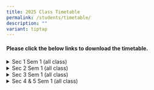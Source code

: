 ```yaml
---
title: 2025 Class Timetable
permalink: /students/timetable/
description: ""
variant: tiptap
---
```

<h4><strong>Please click the below links to download the timetable.</strong></h4>
<div data-type="detailGroup" class="isomer-accordion isomer-accordion-white">
<details class="isomer-details">
<summary>Sec 1 Sem 1 (all class)</summary>
<div data-type="detailsContent" class="isomer-details-content">
<p><a href="/files/School timetable/SEM 2_2025/2025_Sem2_5D_Wk_Timetable__25Jun_CLASS_1_1.pdf" rel="noopener nofollow" target="_blank">Sem 2 1-1</a>
</p>
<p><a href="/files/School timetable/SEM 2_2025/2025_Sem2_5D_Wk_Timetable__25Jun_CLASS_1_2.pdf" rel="noopener nofollow" target="_blank">Sem 2 1-2</a>
</p>
<p><a href="/files/School timetable/SEM 2_2025/2025_Sem2_5D_Wk_Timetable__25Jun_CLASS_1_3.pdf" rel="noopener nofollow" target="_blank">Sem 2 1-3</a>
</p>
<p><a href="/files/School timetable/SEM 2_2025/2025_Sem2_5D_Wk_Timetable__25Jun_CLASS_1_4.pdf" rel="noopener nofollow" target="_blank">Sem 2 1-4</a>
</p>
<p><a href="/files/School timetable/SEM 2_2025/2025_Sem2_5D_Wk_Timetable__25Jun_CLASS_1_5.pdf" rel="noopener nofollow" target="_blank">Sem 2 1-5</a>
</p>
<p><a href="/files/School timetable/SEM 2_2025/2025_Sem2_5D_Wk_Timetable__25Jun_CLASS_1_6.pdf" rel="noopener nofollow" target="_blank">Sem 2 1-6</a>
</p>
<p><a href="/files/School timetable/SEM 2_2025/2025_Sem2_5D_Wk_Timetable__25Jun_CLASS_1_7.pdf" rel="noopener nofollow" target="_blank">Sem 2 1-7</a>
</p>
</div>
</details>
<details class="isomer-details">
<summary>Sec 2 Sem 1 (all class)</summary>
<div data-type="detailsContent" class="isomer-details-content">
<p><a href="/files/School timetable/SEM 2_2025/2025_Sem2_5D_Wk_Timetable__25Jun_CLASS_2_1.pdf" rel="noopener nofollow" target="_blank">Sem 2 2-1</a>
</p>
<p><a href="/files/School timetable/SEM 2_2025/2025_Sem2_5D_Wk_Timetable__25Jun_CLASS_2_2.pdf" rel="noopener nofollow" target="_blank">Sem 2 2-2</a>
</p>
<p><a href="/files/School timetable/SEM 2_2025/2025_Sem2_5D_Wk_Timetable__25Jun_CLASS_2_3.pdf" rel="noopener nofollow" target="_blank">Sem 2 2-3</a>
</p>
<p><a href="/files/School timetable/SEM 2_2025/2025_Sem2_5D_Wk_Timetable__25Jun_CLASS_2_4.pdf" rel="noopener nofollow" target="_blank">Sem 2 2-4</a>
</p>
<p><a href="/files/School timetable/SEM 2_2025/2025_Sem2_5D_Wk_Timetable__25Jun_CLASS_2_5.pdf" rel="noopener nofollow" target="_blank">Sem 2 2-5</a>
</p>
<p><a href="/files/School timetable/SEM 2_2025/2025_Sem2_5D_Wk_Timetable__25Jun_CLASS_2_6.pdf" rel="noopener nofollow" target="_blank">Sem 2 2-6</a>
</p>
</div>
</details>
<details class="isomer-details">
<summary>Sec 3 Sem 1 (all class)</summary>
<div data-type="detailsContent" class="isomer-details-content">
<p><a href="/files/School timetable/SEM 2_2025/2025_Sem2_5D_Wk_Timetable__25Jun_CLASS_3E1.pdf" rel="noopener nofollow" target="_blank">Sem 2 3E1</a>
</p>
<p><a href="/files/School timetable/SEM 2_2025/2025_Sem2_5D_Wk_Timetable__25Jun_CLASS_3E2.pdf" rel="noopener nofollow" target="_blank">Sem 2 3E2</a>
</p>
<p><a href="/files/School timetable/SEM 2_2025/2025_Sem2_5D_Wk_Timetable__25Jun_CLASS_3E3.pdf" rel="noopener nofollow" target="_blank">Sem 2 3E3</a>
</p>
<p><a href="/files/School timetable/SEM 2_2025/2025_Sem2_5D_Wk_Timetable__25Jun_CLASS_3N1.pdf" rel="noopener nofollow" target="_blank">Sem 2 3N1</a>
</p>
<p><a href="/files/School timetable/SEM 2_2025/2025_Sem2_5D_Wk_Timetable__25Jun_CLASS_3N2.pdf" rel="noopener nofollow" target="_blank">Sem 2 3N2</a>
</p>
<p><a href="/files/School timetable/SEM 2_2025/2025_Sem2_5D_Wk_Timetable__25Jun_CLASS_3N3.pdf" rel="noopener nofollow" target="_blank">Sem 2 3N3</a>
</p>
<p><a href="/files/School timetable/SEM 2_2025/2025_Sem2_5D_Wk_Timetable__25Jun_CLASS_3T1.pdf" rel="noopener nofollow" target="_blank">Sem 2 3T1</a>
</p>
</div>
</details>
<details class="isomer-details">
<summary>Sec 4 &amp; 5 Sem 1 (all class)</summary>
<div data-type="detailsContent" class="isomer-details-content">
<p><a href="/files/School timetable/SEM 2_2025/2025_Sem2_5D_Wk_Timetable__25Jun_CLASS_4E1.pdf" rel="noopener nofollow" target="_blank">Sem 2 4E1</a>
</p>
<p><a href="/files/School timetable/SEM 2_2025/2025_Sem2_5D_Wk_Timetable__25Jun_CLASS_4E2.pdf" rel="noopener nofollow" target="_blank">Sem 2 4E2</a>
</p>
<p><a href="/files/School timetable/SEM 2_2025/2025_Sem2_5D_Wk_Timetable__25Jun_CLASS_4E3.pdf" rel="noopener nofollow" target="_blank">Sem 2 4E3</a>
</p>
<p><a href="/files/School timetable/SEM 2_2025/2025_Sem2_5D_Wk_Timetable__25Jun_CLASS_4E4.pdf" rel="noopener nofollow" target="_blank">Sem 2 4E4</a>
</p>
<p><a href="/files/School timetable/SEM 2_2025/2025_Sem2_5D_Wk_Timetable__25Jun_CLASS_4N1.pdf" rel="noopener nofollow" target="_blank">Sem 2 4N1</a>
</p>
<p><a href="/files/School timetable/SEM 2_2025/2025_Sem2_5D_Wk_Timetable__25Jun_CLASS_4N2.pdf" rel="noopener nofollow" target="_blank">Sem 2 4N2</a>
</p>
<p><a href="/files/School timetable/SEM 2_2025/2025_Sem2_5D_Wk_Timetable__25Jun_CLASS_4N3.pdf" rel="noopener nofollow" target="_blank">Sem 2 4N3</a>
</p>
<p><a href="/files/School timetable/SEM 2_2025/2025_Sem2_5D_Wk_Timetable__25Jun_CLASS_4T1.pdf" rel="noopener nofollow" target="_blank">Sem 2 4T1</a>
</p>
<p><a href="/files/School timetable/SEM 2_2025/2025_Sem2_5D_Wk_Timetable__25Jun_CLASS_5N1.pdf" rel="noopener nofollow" target="_blank">Sem 2 5N1</a>
</p>
</div>
</details>
</div>
<p></p>